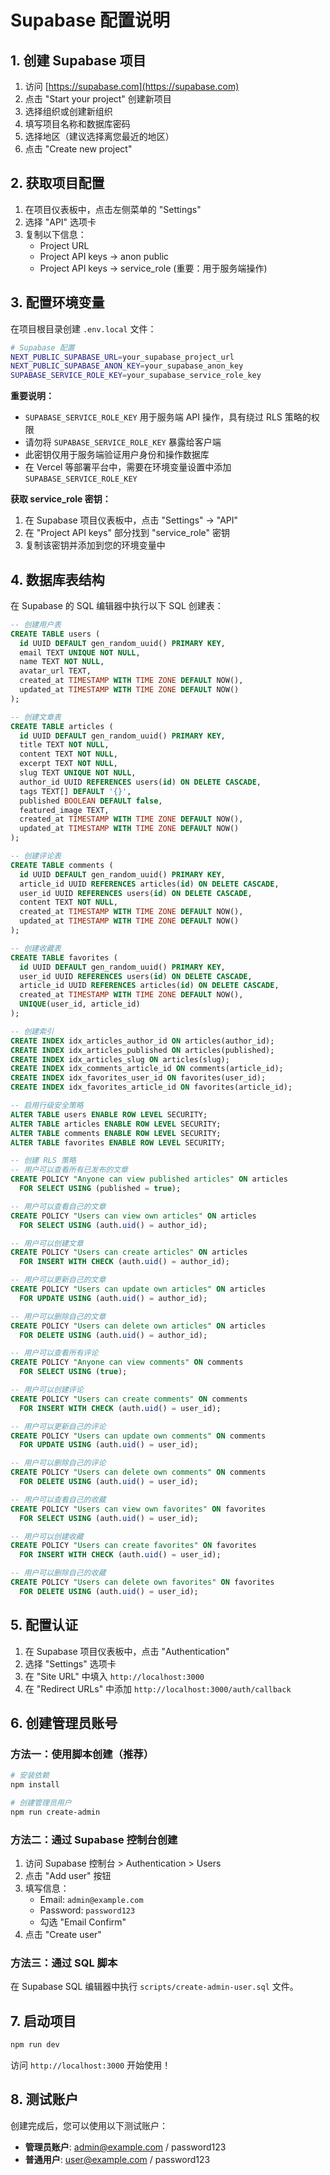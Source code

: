 # Supabase 配置说明

## 1. 创建 Supabase 项目

1. 访问 [https://supabase.com](https://supabase.com)
2. 点击 "Start your project" 创建新项目
3. 选择组织或创建新组织
4. 填写项目名称和数据库密码
5. 选择地区（建议选择离您最近的地区）
6. 点击 "Create new project"

## 2. 获取项目配置

1. 在项目仪表板中，点击左侧菜单的 "Settings"
2. 选择 "API" 选项卡
3. 复制以下信息：
   - Project URL
   - Project API keys -> anon public
   - Project API keys -> service_role (重要：用于服务端操作)

## 3. 配置环境变量

在项目根目录创建 `.env.local` 文件：

```bash
# Supabase 配置
NEXT_PUBLIC_SUPABASE_URL=your_supabase_project_url
NEXT_PUBLIC_SUPABASE_ANON_KEY=your_supabase_anon_key
SUPABASE_SERVICE_ROLE_KEY=your_supabase_service_role_key
```

**重要说明：**
- `SUPABASE_SERVICE_ROLE_KEY` 用于服务端 API 操作，具有绕过 RLS 策略的权限
- 请勿将 `SUPABASE_SERVICE_ROLE_KEY` 暴露给客户端
- 此密钥仅用于服务端验证用户身份和操作数据库
- 在 Vercel 等部署平台中，需要在环境变量设置中添加 `SUPABASE_SERVICE_ROLE_KEY`

**获取 service_role 密钥：**
1. 在 Supabase 项目仪表板中，点击 "Settings" -> "API"
2. 在 "Project API keys" 部分找到 "service_role" 密钥
3. 复制该密钥并添加到您的环境变量中

## 4. 数据库表结构

在 Supabase 的 SQL 编辑器中执行以下 SQL 创建表：

```sql
-- 创建用户表
CREATE TABLE users (
  id UUID DEFAULT gen_random_uuid() PRIMARY KEY,
  email TEXT UNIQUE NOT NULL,
  name TEXT NOT NULL,
  avatar_url TEXT,
  created_at TIMESTAMP WITH TIME ZONE DEFAULT NOW(),
  updated_at TIMESTAMP WITH TIME ZONE DEFAULT NOW()
);

-- 创建文章表
CREATE TABLE articles (
  id UUID DEFAULT gen_random_uuid() PRIMARY KEY,
  title TEXT NOT NULL,
  content TEXT NOT NULL,
  excerpt TEXT NOT NULL,
  slug TEXT UNIQUE NOT NULL,
  author_id UUID REFERENCES users(id) ON DELETE CASCADE,
  tags TEXT[] DEFAULT '{}',
  published BOOLEAN DEFAULT false,
  featured_image TEXT,
  created_at TIMESTAMP WITH TIME ZONE DEFAULT NOW(),
  updated_at TIMESTAMP WITH TIME ZONE DEFAULT NOW()
);

-- 创建评论表
CREATE TABLE comments (
  id UUID DEFAULT gen_random_uuid() PRIMARY KEY,
  article_id UUID REFERENCES articles(id) ON DELETE CASCADE,
  user_id UUID REFERENCES users(id) ON DELETE CASCADE,
  content TEXT NOT NULL,
  created_at TIMESTAMP WITH TIME ZONE DEFAULT NOW(),
  updated_at TIMESTAMP WITH TIME ZONE DEFAULT NOW()
);

-- 创建收藏表
CREATE TABLE favorites (
  id UUID DEFAULT gen_random_uuid() PRIMARY KEY,
  user_id UUID REFERENCES users(id) ON DELETE CASCADE,
  article_id UUID REFERENCES articles(id) ON DELETE CASCADE,
  created_at TIMESTAMP WITH TIME ZONE DEFAULT NOW(),
  UNIQUE(user_id, article_id)
);

-- 创建索引
CREATE INDEX idx_articles_author_id ON articles(author_id);
CREATE INDEX idx_articles_published ON articles(published);
CREATE INDEX idx_articles_slug ON articles(slug);
CREATE INDEX idx_comments_article_id ON comments(article_id);
CREATE INDEX idx_favorites_user_id ON favorites(user_id);
CREATE INDEX idx_favorites_article_id ON favorites(article_id);

-- 启用行级安全策略
ALTER TABLE users ENABLE ROW LEVEL SECURITY;
ALTER TABLE articles ENABLE ROW LEVEL SECURITY;
ALTER TABLE comments ENABLE ROW LEVEL SECURITY;
ALTER TABLE favorites ENABLE ROW LEVEL SECURITY;

-- 创建 RLS 策略
-- 用户可以查看所有已发布的文章
CREATE POLICY "Anyone can view published articles" ON articles
  FOR SELECT USING (published = true);

-- 用户可以查看自己的文章
CREATE POLICY "Users can view own articles" ON articles
  FOR SELECT USING (auth.uid() = author_id);

-- 用户可以创建文章
CREATE POLICY "Users can create articles" ON articles
  FOR INSERT WITH CHECK (auth.uid() = author_id);

-- 用户可以更新自己的文章
CREATE POLICY "Users can update own articles" ON articles
  FOR UPDATE USING (auth.uid() = author_id);

-- 用户可以删除自己的文章
CREATE POLICY "Users can delete own articles" ON articles
  FOR DELETE USING (auth.uid() = author_id);

-- 用户可以查看所有评论
CREATE POLICY "Anyone can view comments" ON comments
  FOR SELECT USING (true);

-- 用户可以创建评论
CREATE POLICY "Users can create comments" ON comments
  FOR INSERT WITH CHECK (auth.uid() = user_id);

-- 用户可以更新自己的评论
CREATE POLICY "Users can update own comments" ON comments
  FOR UPDATE USING (auth.uid() = user_id);

-- 用户可以删除自己的评论
CREATE POLICY "Users can delete own comments" ON comments
  FOR DELETE USING (auth.uid() = user_id);

-- 用户可以查看自己的收藏
CREATE POLICY "Users can view own favorites" ON favorites
  FOR SELECT USING (auth.uid() = user_id);

-- 用户可以创建收藏
CREATE POLICY "Users can create favorites" ON favorites
  FOR INSERT WITH CHECK (auth.uid() = user_id);

-- 用户可以删除自己的收藏
CREATE POLICY "Users can delete own favorites" ON favorites
  FOR DELETE USING (auth.uid() = user_id);
```

## 5. 配置认证

1. 在 Supabase 项目仪表板中，点击 "Authentication"
2. 选择 "Settings" 选项卡
3. 在 "Site URL" 中填入 `http://localhost:3000`
4. 在 "Redirect URLs" 中添加 `http://localhost:3000/auth/callback`

## 6. 创建管理员账号

### 方法一：使用脚本创建（推荐）

```bash
# 安装依赖
npm install

# 创建管理员用户
npm run create-admin
```

### 方法二：通过 Supabase 控制台创建

1. 访问 Supabase 控制台 > Authentication > Users
2. 点击 "Add user" 按钮
3. 填写信息：
   - Email: `admin@example.com`
   - Password: `password123`
   - 勾选 "Email Confirm"
4. 点击 "Create user"

### 方法三：通过 SQL 脚本

在 Supabase SQL 编辑器中执行 `scripts/create-admin-user.sql` 文件。

## 7. 启动项目

```bash
npm run dev
```

访问 `http://localhost:3000` 开始使用！

## 8. 测试账户

创建完成后，您可以使用以下测试账户：

- **管理员账户**: admin@example.com / password123
- **普通用户**: user@example.com / password123
